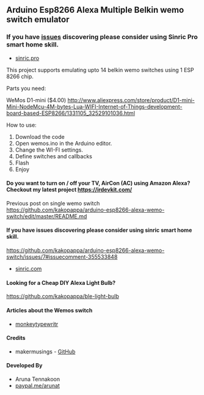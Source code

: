 ## Arduino Esp8266 Alexa Multiple Belkin wemo switch emulator

### If you have [issues](https://github.com/kakopappa/arduino-esp8266-alexa-wemo-switch/issues/7#issuecomment-355533848) discovering please consider using Sinric Pro smart home skill. 
* [sinric.pro](https://sinric.pro) 

This project supports emulating upto 14 belkin wemo switches using 1 ESP 8266  chip.

Parts you need:

WeMos D1-mini ($4.00)  http://www.aliexpress.com/store/product/D1-mini-Mini-NodeMcu-4M-bytes-Lua-WIFI-Internet-of-Things-development-board-based-ESP8266/1331105_32529101036.html

How to use:

1. Download the code
2. Open wemos.ino in the Arduino editor.
2. Change the WI-FI settings. 
3. Define switches and callbacks
3. Flash 
4. Enjoy

#### Do you want to turn on / off your TV, AirCon (AC) using Amazon Alexa? Checkout my latest project https://irdevkit.com/

Previous post on single wemo switch
https://github.com/kakopappa/arduino-esp8266-alexa-wemo-switch/edit/master/README.md

#### If you have issues discovering please consider using sinric smart home skill. 
https://github.com/kakopappa/arduino-esp8266-alexa-wemo-switch/issues/7#issuecomment-355533848
* [sinric.com](https://sinric.com) 

#### Looking for a Cheap DIY Alexa Light Bulb?
https://github.com/kakopappa/ble-light-bulb

#### Articles about the Wemos switch
* [monkeytypewritr](https://medium.com/@monkeytypewritr/amazon-echo-esp8266-iot-a42076daafa5#.oc4od1xa0)


#### Credits

- makermusings - [GitHub](https://github.com/makermusings/fauxmo)

#### Developed By

* Aruna Tennakoon
 * [paypal.me/arunat](http://paypal.me/arunat)
